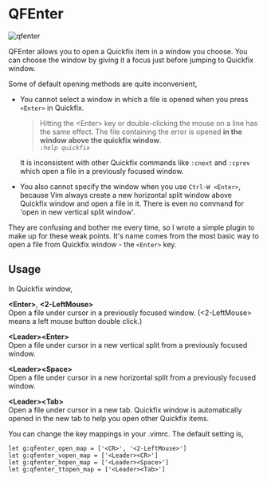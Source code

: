# QFEnter

![qfenter](https://f.cloud.github.com/assets/5915359/1632228/bb76dc72-5774-11e3-83d1-2933b95d5b81.gif)

QFEnter allows you to open a Quickfix item in a window you choose.
You can choose the window by giving it a focus just before jumping to Quickfix window.

Some of default opening methods are quite inconvenient,

- You cannot select a window in which a file is opened when you press `<Enter>` in Quickfix.  

  > Hitting the \<Enter\> key or double-clicking the mouse on a line has the same effect. The
file containing the error is opened **in the window above the quickfix window**.  
*`:help quickfix`* 

  It is inconsistent with other Quickfix commands like `:cnext` and `:cprev` which open a file in a previously focused window.

- You also cannot specify the window when you use `Ctrl-W <Enter>`, 
because Vim always create a new horizontal split window above Quickfix window and open a file in it.
There is even no command for 'open in new vertical split window'.

They are confusing and bother me every time, so I wrote a simple plugin to make up for these weak points.
It's name comes from the most basic way to open a file from Quickfix window - the `<Enter>` key.

## Usage

In Quickfix window,

**\<Enter\>**, **\<2-LeftMouse\>**  
Open a file under cursor in a previously focused window. (\<2-LeftMouse\> means a left mouse button double click.)

**\<Leader\>\<Enter\>**  
Open a file under cursor in a new vertical split from a previously focused window.

**\<Leader\>\<Space\>**  
Open a file under cursor in a new horizontal split from a previously focused window.

**\<Leader\>\<Tab\>**  
Open a file under cursor in a new tab.
Quickfix window is automatically opened in the new tab to help you open other Quickfix items.

You can change the key mappings in your .vimrc. The default setting is, 
```
let g:qfenter_open_map = ['<CR>', '<2-LeftMouse>']
let g:qfenter_vopen_map = ['<Leader><CR>']
let g:qfenter_hopen_map = ['<Leader><Space>']
let g:qfenter_ttopen_map = ['<Leader><Tab>']
```
